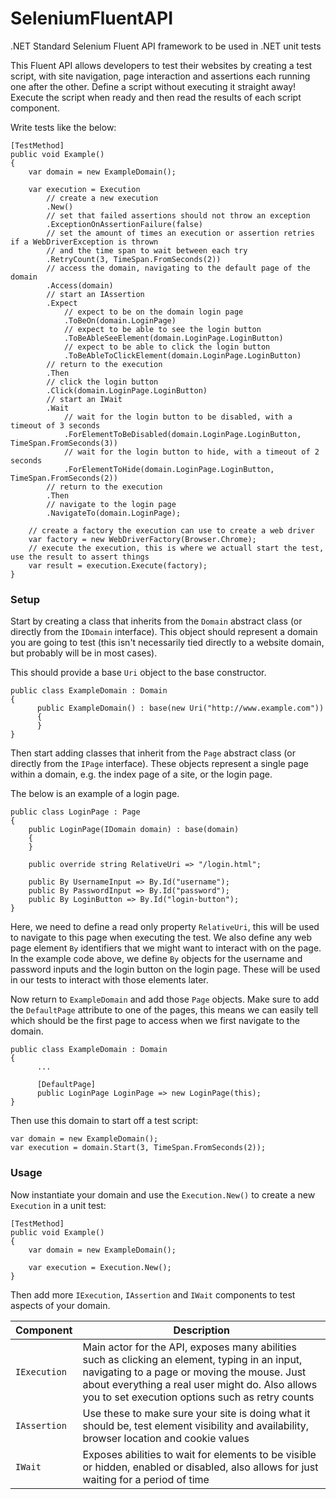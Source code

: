 # SeleniumFluentAPI
.NET Standard Selenium Fluent API framework to be used in .NET unit tests

This Fluent API allows developers to test their websites by creating a test script, with site navigation, page interaction and assertions each running one after the other. Define a script without executing it straight away! Execute the script when ready and then 
read the results of each script component.

Write tests like the below:

```
[TestMethod]
public void Example()
{
    var domain = new ExampleDomain();

    var execution = Execution
        // create a new execution
        .New()
        // set that failed assertions should not throw an exception
        .ExceptionOnAssertionFailure(false)
        // set the amount of times an execution or assertion retries if a WebDriverException is thrown
        // and the time span to wait between each try
        .RetryCount(3, TimeSpan.FromSeconds(2))
        // access the domain, navigating to the default page of the domain
        .Access(domain)
        // start an IAssertion
        .Expect
            // expect to be on the domain login page
            .ToBeOn(domain.LoginPage)
            // expect to be able to see the login button
            .ToBeAbleSeeElement(domain.LoginPage.LoginButton)
            // expect to be able to click the login button
            .ToBeAbleToClickElement(domain.LoginPage.LoginButton)
        // return to the execution
        .Then
        // click the login button
        .Click(domain.LoginPage.LoginButton)
        // start an IWait
        .Wait
            // wait for the login button to be disabled, with a timeout of 3 seconds
            .ForElementToBeDisabled(domain.LoginPage.LoginButton, TimeSpan.FromSeconds(3))
            // wait for the login button to hide, with a timeout of 2 seconds
            .ForElementToHide(domain.LoginPage.LoginButton, TimeSpan.FromSeconds(2))
        // return to the execution
        .Then
        // navigate to the login page
        .NavigateTo(domain.LoginPage);

    // create a factory the execution can use to create a web driver
    var factory = new WebDriverFactory(Browser.Chrome);
    // execute the execution, this is where we actuall start the test, use the result to assert things
    var result = execution.Execute(factory);
}
```

### Setup

Start by creating a class that inherits from the `Domain` abstract class (or directly from the `IDomain` interface). This object should represent a domain you are going to test (this isn't necessarily tied directly to a website domain, but probably will be in most cases).

This should provide a base `Uri` object to the base constructor.

```
public class ExampleDomain : Domain
{
      public ExampleDomain() : base(new Uri("http://www.example.com"))
      {
      }
}
```

Then start adding classes that inherit from the `Page` abstract class (or directly from the `IPage` interface). These objects represent a single page within a domain, e.g. the index page of a site, or the login page.

The below is an example of a login page.

```
public class LoginPage : Page
{
    public LoginPage(IDomain domain) : base(domain)
    {
    }

    public override string RelativeUri => "/login.html";
        
    public By UsernameInput => By.Id("username");
    public By PasswordInput => By.Id("password");
    public By LoginButton => By.Id("login-button");
}
```

Here, we need to define a read only property `RelativeUri`, this will be used to navigate to this page when executing the test. We also define any web page element `By` identifiers that we might want to interact with on the page. In the example code above, we define `By` objects for the username and password inputs and the login button on the login page. These will be used in our tests to interact with those elements later.

Now return to `ExampleDomain` and add those `Page` objects. Make sure to add the `DefaultPage` attribute to one of the pages, this means we can easily tell which should be the first page to access when we first navigate to the domain.

```
public class ExampleDomain : Domain
{
      ...
      
      [DefaultPage]
      public LoginPage LoginPage => new LoginPage(this);
}
```

Then use this domain to start off a test script:

```
var domain = new ExampleDomain();
var execution = domain.Start(3, TimeSpan.FromSeconds(2));
```

### Usage

Now instantiate your domain and use the `Execution.New()` to create a new `Execution` in a unit test:

```
[TestMethod]
public void Example()
{
    var domain = new ExampleDomain();

    var execution = Execution.New();
}
```

Then add more `IExecution`, `IAssertion` and `IWait` components to test aspects of your domain. 

| Component | Description |
|---|---|
|`IExecution`| Main actor for the API, exposes many abilities such as clicking an element, typing in an input, navigating to a page or moving the mouse. Just about everything a real user might do. Also allows you to set execution options such as retry counts |
|`IAssertion`| Use these to make sure your site is doing what it should be, test element visibility and availability, browser location and cookie values |
|`IWait`| Exposes abilities to wait for elements to be visible or hidden, enabled or disabled, also allows for just waiting for a period of time |
